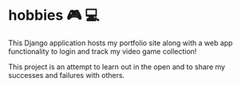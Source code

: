 # hobbies 🎮 💻
This Django application hosts my portfolio site along with a web app functionality to login and track my video game collection!

This project is an attempt to learn out in the open and to share my successes and failures with others.
